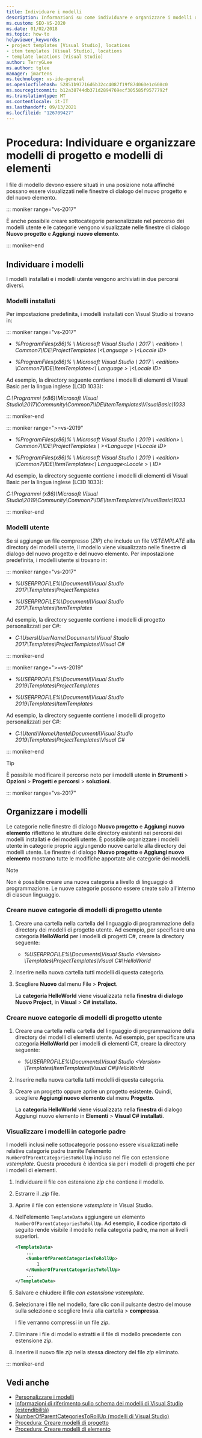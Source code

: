 ```yaml
---
title: Individuare i modelli
description: Informazioni su come individuare e organizzare i modelli di progetto ed elemento.
ms.custom: SEO-VS-2020
ms.date: 01/02/2018
ms.topic: how-to
helpviewer_keywords:
- project templates [Visual Studio], locations
- item templates [Visual Studio], locations
- template locations [Visual Studio]
author: TerryGLee
ms.author: tglee
manager: jmartens
ms.technology: vs-ide-general
ms.openlocfilehash: 52851b97716d6b32cc4087f19f87d060e1c608c0
ms.sourcegitcommit: b12a38744db371d2894769ecf305585f9577792f
ms.translationtype: MT
ms.contentlocale: it-IT
ms.lasthandoff: 09/13/2021
ms.locfileid: "126709427"
---
```

# <a name="how-to-locate-and-organize-project-and-item-templates"></a>Procedura: Individuare e organizzare modelli di progetto e modelli di elementi

I file di modello devono essere situati in una posizione nota affinché possano essere visualizzati nelle finestre di dialogo del nuovo progetto e del nuovo elemento.

::: moniker range="vs-2017"

È anche possibile creare sottocategorie personalizzate nel percorso dei modelli utente e le categorie vengono visualizzate nelle finestre di dialogo **Nuovo progetto** e **Aggiungi nuovo elemento**.

::: moniker-end

## <a name="locate-templates"></a>Individuare i modelli

I modelli installati e i modelli utente vengono archiviati in due percorsi diversi.

### <a name="installed-templates"></a>Modelli installati

Per impostazione predefinita, i modelli installati con Visual Studio si trovano in:

::: moniker range="vs-2017"

- *%ProgramFiles(x86)% \\ Microsoft Visual Studio \\ 2017 \\ \<edition> \\ Common7\IDE\ProjectTemplates \\<Language \> \\<Locale ID\>*

- *%ProgramFiles(x86)% \\ Microsoft Visual Studio \\ 2017 \\ \<edition> \Common7\IDE\ItemTemplates<\\ Language \> \\<Locale ID\>*

Ad esempio, la directory seguente contiene i modelli di elementi di Visual Basic per la lingua inglese (LCID 1033):

*C:\\Programmi (x86)\\Microsoft Visual Studio\\2017\\Community\\Common7\\IDE\\ItemTemplates\\VisualBasic\\1033*

::: moniker-end

::: moniker range=">=vs-2019"

- *%ProgramFiles(x86)% \\ Microsoft Visual Studio \\ 2019 \\ \<edition> \\ Common7\IDE\ProjectTemplates \\ \><Language \\<Locale ID\>*

- *%ProgramFiles(x86)% \\ Microsoft Visual Studio \\ 2019 \\ \<edition> \Common7\IDE\ItemTemplates<\\ Language<Locale \> \\ ID\>*

Ad esempio, la directory seguente contiene i modelli di elementi di Visual Basic per la lingua inglese (LCID 1033):

*C:\\Programmi (x86)\\Microsoft Visual Studio\\2019\\Community\\Common7\\IDE\\ItemTemplates\\VisualBasic\\1033*

::: moniker-end

### <a name="user-templates"></a>Modelli utente

Se si aggiunge un file compresso (*ZIP*) che include un file *VSTEMPLATE* alla directory dei modelli utente, il modello viene visualizzato nelle finestre di dialogo del nuovo progetto e del nuovo elemento. Per impostazione predefinita, i modelli utente si trovano in:

::: moniker range="vs-2017"

- *%USERPROFILE%\Documenti\Visual Studio 2017\Templates\ProjectTemplates*

- *%USERPROFILE%\Documenti\Visual Studio 2017\Templates\ItemTemplates*

Ad esempio, la directory seguente contiene i modelli di progetto personalizzati per C#:

- *C:\Users\UserName\Documents\Visual Studio 2017\Templates\ProjectTemplates\Visual C#*

::: moniker-end

::: moniker range=">=vs-2019"

- *%USERPROFILE%\Documenti\Visual Studio 2019\Templates\ProjectTemplates*

- *%USERPROFILE%\Documenti\Visual Studio 2019\Templates\ItemTemplates*

Ad esempio, la directory seguente contiene i modelli di progetto personalizzati per C#:

- *C:\Utenti\NomeUtente\Documenti\Visual Studio 2019\Templates\ProjectTemplates\Visual C#*

::: moniker-end

> [!TIP]
> È possibile modificare il percorso noto per i modelli utente in **Strumenti**  >  **Opzioni**  >  **Progetti e percorsi**  >  **soluzioni**.

::: moniker range="vs-2017"

## <a name="organize-templates"></a>Organizzare i modelli

Le categorie nelle finestre di dialogo **Nuovo progetto** e **Aggiungi nuovo elemento** riflettono le strutture delle directory esistenti nei percorsi dei modelli installati e dei modelli utente. È possibile organizzare i modelli utente in categorie proprie aggiungendo nuove cartelle alla directory dei modelli utente. Le finestre di dialogo **Nuovo progetto** e **Aggiungi nuovo elemento** mostrano tutte le modifiche apportate alle categorie dei modelli.

> [!NOTE]
> Non è possibile creare una nuova categoria a livello di linguaggio di programmazione. Le nuove categorie possono essere create solo all'interno di ciascun linguaggio.

### <a name="create-new-user-project-template-categories"></a>Creare nuove categorie di modelli di progetto utente

1. Creare una cartella nella cartella del linguaggio di programmazione della directory dei modelli di progetto utente. Ad esempio, per specificare una categoria **HelloWorld** per i modelli di progetti C#, creare la directory seguente:

    - *\%USERPROFILE%\Documents\Visual Studio \<Version\> \Templates\ProjectTemplates\Visual C#\HelloWorld*

1. Inserire nella nuova cartella tutti modelli di questa categoria.

1. Scegliere **Nuovo** dal  menu File > **Project**.

   La **categoria HelloWorld** viene visualizzata nella **finestra di dialogo Nuovo Project,** in **Visual** > **C# installato.**

### <a name="create-new-user-item-template-categories"></a>Creare nuove categorie di modelli di progetto utente

1. Creare una cartella nella cartella del linguaggio di programmazione della directory dei modelli di elementi utente. Ad esempio, per specificare una categoria **HelloWorld** per i modelli di elementi C#, creare la directory seguente:

    - *\%USERPROFILE%\Documents\Visual Studio \<Version\> \Templates\ItemTemplates\Visual C#\HelloWorld*

1. Inserire nella nuova cartella tutti modelli di questa categoria.

1. Creare un progetto oppure aprire un progetto esistente. Quindi, scegliere **Aggiungi nuovo elemento** dal menu **Progetto**.

   La **categoria HelloWorld** viene visualizzata nella **finestra di** dialogo Aggiungi nuovo elemento in **Elementi** > **Visual C# installati**.

### <a name="display-templates-in-parent-categories"></a>Visualizzare i modelli in categorie padre

I modelli inclusi nelle sottocategorie possono essere visualizzati nelle relative categorie padre tramite l'elemento `NumberOfParentCategoriesToRollUp` incluso nel file con estensione *vstemplate*. Questa procedura è identica sia per i modelli di progetti che per i modelli di elementi.

1. Individuare il file con estensione *zip* che contiene il modello.

1. Estrarre il *.zip* file.

1. Aprire il file con estensione *vstemplate* in Visual Studio.

1. Nell'elemento `TemplateData` aggiungere un elemento `NumberOfParentCategoriesToRollUp`. Ad esempio, il codice riportato di seguito rende visibile il modello nella categoria padre, ma non ai livelli superiori.

    ```xml
    <TemplateData>
        ...
        <NumberOfParentCategoriesToRollUp>
            1
        </NumberOfParentCategoriesToRollUp>
        ...
    </TemplateData>
    ```

1. Salvare e chiudere il file *con estensione vstemplate.*

1. Selezionare i file nel modello, fare clic  con il pulsante destro del mouse sulla selezione e scegliere Invia alla cartella > **compressa**.

   I file verranno compressi in un file *zip*.

1. Eliminare i file di modello estratti e il file di modello precedente con estensione *zip*.

1. Inserire il nuovo file *zip* nella stessa directory del file *zip* eliminato.

::: moniker-end

## <a name="see-also"></a>Vedi anche

- [Personalizzare i modelli](../ide/customizing-project-and-item-templates.md)
- [Informazioni di riferimento sullo schema dei modelli di Visual Studio (estendibilità)](../extensibility/visual-studio-template-schema-reference.md)
- [NumberOfParentCategoriesToRollUp (modelli di Visual Studio)](../extensibility/numberofparentcategoriestorollup-visual-studio-templates.md)
- [Procedura: Creare modelli di progetto](../ide/how-to-create-project-templates.md)
- [Procedura: Creare modelli di elemento](../ide/how-to-create-item-templates.md)
